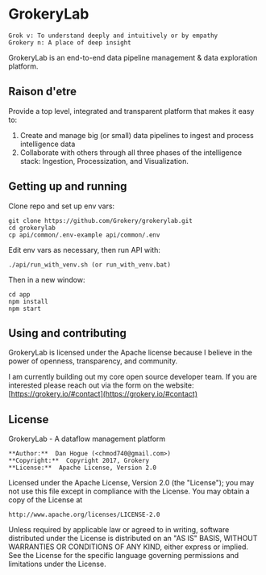 # GrokeryLab

    Grok v: To understand deeply and intuitively or by empathy
    Grokery n: A place of deep insight

GrokeryLab is an end-to-end data pipeline management & data exploration platform.

## Raison d'etre

Provide a top level, integrated and transparent platform that makes it easy to:

1. Create and manage big (or small) data pipelines to ingest and process intelligence data
3. Collaborate with others through all three phases of the intelligence stack: Ingestion, Processization, and Visualization. 


## Getting up and running

Clone repo and set up env vars:

    git clone https://github.com/Grokery/grokerylab.git
    cd grokerylab
    cp api/common/.env-example api/common/.env

Edit env vars as necessary, then run API with:

    ./api/run_with_venv.sh (or run_with_venv.bat)

Then in a new window:

    cd app
    npm install
    npm start

## Using and contributing

GrokeryLab is licensed under the Apache license because I believe in the power of openness, transparency, and community.

I am currently building out my core open source developer team. 
If you are interested please reach out via the form on the website: [https://grokery.io/#contact](https://grokery.io/#contact)

## License

GrokeryLab - A dataflow management platform

    **Author:**  Dan Hogue (<chmod740@gmail.com>)
    **Copyright:**  Copyright 2017, Grokery
    **License:**  Apache License, Version 2.0

Licensed under the Apache License, Version 2.0 (the "License");
you may not use this file except in compliance with the License.
You may obtain a copy of the License at

    http://www.apache.org/licenses/LICENSE-2.0

Unless required by applicable law or agreed to in writing, software
distributed under the License is distributed on an "AS IS" BASIS,
WITHOUT WARRANTIES OR CONDITIONS OF ANY KIND, either express or implied.
See the License for the specific language governing permissions and
limitations under the License.

